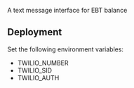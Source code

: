 A text message interface for EBT balance

## Deployment

Set the following environment variables:

- TWILIO_NUMBER
- TWILIO_SID
- TWILIO_AUTH


